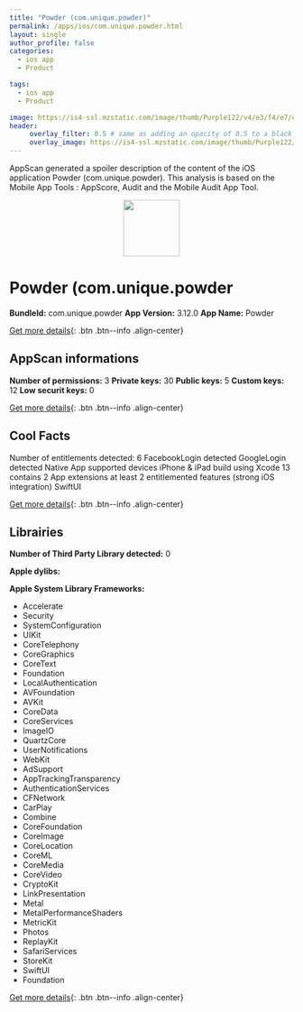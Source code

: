 ```yaml
---
title: "Powder (com.unique.powder)"
permalink: /apps/ios/com.unique.powder.html
layout: single
author_profile: false
categories: 
  - ios app 
  - Product 

tags: 
  - ios app 
  - Product 

image: https://is4-ssl.mzstatic.com/image/thumb/Purple122/v4/e3/f4/e7/e3f4e757-f51b-3e9e-ae6f-1834c1b66696/AppIcon-1x_U007emarketing-0-10-0-85-220.png/512x512bb.jpg
header: 
     overlay_filter: 0.5 # same as adding an opacity of 0.5 to a black background
     overlay_image: https://is4-ssl.mzstatic.com/image/thumb/Purple122/v4/e3/f4/e7/e3f4e757-f51b-3e9e-ae6f-1834c1b66696/AppIcon-1x_U007emarketing-0-10-0-85-220.png/512x512bb.jpg
---
```

AppScan generated a spoiler description of the content of the iOS application Powder (com.unique.powder). This analysis is based on the Mobile App Tools : AppScore, Audit and the Mobile Audit App Tool.

  
  
<div style="text-align: center;"><img src="https://is4-ssl.mzstatic.com/image/thumb/Purple122/v4/e3/f4/e7/e3f4e757-f51b-3e9e-ae6f-1834c1b66696/AppIcon-1x_U007emarketing-0-10-0-85-220.png/512x512bb.jpg" width="100" height="100"></div>  
  
# Powder (com.unique.powder

**BundleId:** com.unique.powder
**App Version:** 3.12.0
**App Name:** Powder


[Get more details](/pricing.html){: .btn .btn--info .align-center}  
  
## AppScan informations 

**Number of permissions:** 3
**Private keys:** 30
**Public keys:** 5
**Custom keys:** 12
**Low securit keys:** 0
  
[Get more details](/pricing.html){: .btn .btn--info .align-center}

## Cool Facts

Number of entitlements detected: 6
FacebookLogin detected
GoogleLogin detected
Native App
supported devices iPhone & iPad
build using Xcode 13
contains 2 App extensions
at least 2 entitlemented features (strong iOS integration)
SwiftUI
  
[Get more details](/pricing.html){: .btn .btn--info .align-center}

## Librairies 
**Number of Third Party Library detected:** 0

**Apple dylibs:**


**Apple System Library Frameworks:**
- Accelerate
- Security
- SystemConfiguration
- UIKit
- CoreTelephony
- CoreGraphics
- CoreText
- Foundation
- LocalAuthentication
- AVFoundation
- AVKit
- CoreData
- CoreServices
- ImageIO
- QuartzCore
- UserNotifications
- WebKit
- AdSupport
- AppTrackingTransparency
- AuthenticationServices
- CFNetwork
- CarPlay
- Combine
- CoreFoundation
- CoreImage
- CoreLocation
- CoreML
- CoreMedia
- CoreVideo
- CryptoKit
- LinkPresentation
- Metal
- MetalPerformanceShaders
- MetricKit
- Photos
- ReplayKit
- SafariServices
- StoreKit
- SwiftUI
- Foundation


  
[Get more details](/pricing.html){: .btn .btn--info .align-center}

